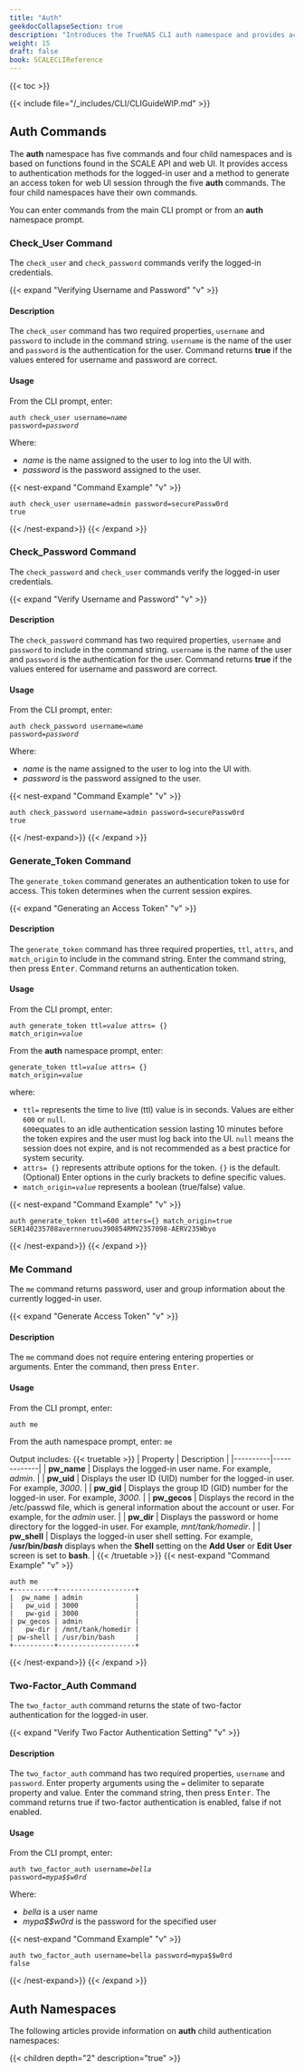 ```yaml
---
title: "Auth"
geekdocCollapseSection: true
description: "Introduces the TrueNAS CLI auth namespace and provides access to child namespaces and commands used to configure user authentication and generate an access token for the web UI." 
weight: 15
draft: false
book: SCALECLIReference
---
```


{{< toc >}}

{{< include file="/_includes/CLI/CLIGuideWIP.md" >}}

## Auth Commands

The **auth** namespace has five commands and four child namespaces and is based on functions found in the SCALE API and web UI.
It provides access to authentication methods for the logged-in user and a method to generate an access token for web UI session through the five **auth** commands.
The four child namespaces have their own commands.

You can enter commands from the main CLI prompt or from an **auth** namespace prompt.

### Check_User Command

The `check_user` and `check_password` commands verify the logged-in credentials.

{{< expand "Verifying Username and Password" "v" >}}
#### Description
The `check_user` command has two required properties, `username` and `password` to include in the command string.
`username` is the name of the user and `password` is the authentication for the user.
Command returns **true** if the values entered for username and password are correct.

#### Usage

From the CLI prompt, enter:

<code>auth check_user username=<i>name</i> password=<i>password</i></code>

Where:

* *name* is the name assigned to the user to log into the UI with.
* *password* is the password assigned to the user.

{{< nest-expand "Command Example" "v" >}}
```
auth check_user username=admin password=securePassw0rd
true
```
{{< /nest-expand>}}
{{< /expand >}}

### Check_Password Command

The `check_password` and `check_user` commands verify the logged-in user credentials.

{{< expand "Verify Username and Password" "v" >}}
#### Description
The `check_password` command has two required properties, `username` and `password` to include in the command string.
`username` is the name of the user and `password` is the authentication for the user.
Command returns **true** if the values entered for username and password are correct.

#### Usage

From the CLI prompt, enter:

<code>auth check_password username=<i>name</i> password=<i>password</i></code>

Where:

* *name* is the name assigned to the user to log into the UI with.
* *password* is the password assigned to the user.

{{< nest-expand "Command Example" "v" >}}
```
auth check_password username=admin password=securePassw0rd
true
```
{{< /nest-expand>}}
{{< /expand >}}

### Generate_Token Command
The `generate_token` command generates an authentication token to use for access. This token determines when the current session expires.

{{< expand "Generating an Access Token" "v" >}}
#### Description
The `generate_token` command has three required properties, `ttl`, `attrs`, and `match_origin` to include in the command string.
Enter the command string, then press <kbd>Enter</kbd>.
Command returns an authentication token.

#### Usage
From the CLI prompt, enter:

<code>auth generate_token ttl=<i>value</i> attrs= {} match_origin=<i>value</i></code>

From the **auth** namespace prompt, enter:

<code>generate_token ttl=<i>value</i> attrs= {} match_origin=<i>value</i></code>

where:
* `ttl=` represents the time to live (ttl) value is in seconds. Values are either `600` or `null`.  
  `600`equates to an idle authentication session lasting 10 minutes before the token expires and the user must log back into the UI.
  `null` means the session does not expire, and is not recommended as a best practice for system security.
* `attrs= {}` represents attribute options for the token.
  `{}` is the default. (Optional) Enter options in the curly brackets to define specific values.
* <code>match_origin=<i>value</i></code> represents a boolean (true/false) value.

{{< nest-expand "Command Example" "v" >}}
```
auth generate_token ttl=600 atters={} match_origin=true
SER140235708avernneruou390854RMV2357098-AERV235Wbyo
```
{{< /nest-expand>}}
{{< /expand >}}
### Me Command
The `me` command returns password, user and group information about the currently logged-in user.

{{< expand "Generate Access Token" "v" >}}
#### Description
The `me` command does not require entering  entering properties or arguments.
Enter the command, then press <kbd>Enter</kbd>.

#### Usage
From the CLI prompt, enter:

`auth me`

From the auth namespace prompt, enter:
`me`

Output includes:
{{< truetable >}}
| Property | Description |
|----------|-------------|
| **pw_name** | Displays the logged-in user name. For example, *admin*. |
| **pw_uid** | Displays the user ID (UID) number for the logged-in user. For example, *3000*. |
| **pw_gid** | Displays the group ID (GID) number for the logged-in user. For example, *3000*. |
| **pw_gecos** | Displays the record in the /etc/passwd file, which is general information about the account or user. For example, for the *admin* user. |
| **pw_dir** | Displays the password or home directory for the logged-in user. For example, *mnt/tank/homedir*. |
| **pw_shell** | Displays the logged-in user shell setting. For example, **/usr/bin/*bash*** displays when the **Shell** setting on the **Add User** or **Edit User** screen is set to **bash**. |
{{< /truetable >}}
{{< nest-expand "Command Example" "v" >}}
```
auth me
+----------+-------------------+
|  pw_name | admin             |
|   pw_uid | 3000              |
|   pw-gid | 3000              |
| pw_gecos | admin             |
|   pw-dir | /mnt/tank/homedir |
| pw-shell | /usr/bin/bash     |
+----------+-------------------+
```
{{< /nest-expand>}}
{{< /expand >}}

### Two-Factor_Auth Command
The `two_factor_auth` command returns the state of two-factor authentication for the logged-in user.

{{< expand "Verify Two Factor Authentication Setting" "v" >}}
#### Description
The `two_factor_auth` command has two required properties, `username` and `password`.
Enter property arguments using the `=` delimiter to separate property and value.
Enter the command string, then press <kbd>Enter</kbd>.
The command returns true if two-factor authentication is enabled, false if not enabled.

#### Usage
From the CLI prompt, enter:

<code>auth two_factor_auth username=<i>bella</i> password=<i>mypa$$w0rd</i></code>

Where:
* *bella* is a user name
* *mypa$$w0rd* is the password for the specified user

{{< nest-expand "Command Example" "v" >}}
```
auth two_factor_auth username=bella password=mypa$$w0rd
false
```
{{< /nest-expand>}}
{{< /expand >}}

## Auth Namespaces

The following articles provide information on **auth** child authentication namespaces:

{{< children depth="2" description="true" >}}
